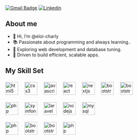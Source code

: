 [![Gmail Badge](https://img.shields.io/badge/-Gmail-c14438?style=flat-square&logo=Gmail&logoColor=white&link=mailto:malek.ssmida@gmail.com)](mailto:nandry556@gmail.com)
[![Linkedin](https://img.shields.io/badge/-LinkedIn-blue?style=flat-square&logo=Linkedin&logoColor=white&link=https://www.linkedin.com/in/malek-smida-ba58b9153/)](https://www.linkedin.com/in/herinandrianina-randriamihaingo-566007254/)
## About me 
- 👋 Hi, I’m @eloi-charly
-  📚 Passionate about programming and always learning..
-  🌱  Exploring web development and database tuning.
-  🎯  Driven to build efficient, scalable apps.

<h2 align="left">My Skill Set </h2>

###

<div align="left">
    <img src="https://cdn.jsdelivr.net/gh/devicons/devicon/icons/html5/html5-original.svg" height="40" alt="html5 logo" />
<img width="12" />
     <img src="https://cdn.jsdelivr.net/gh/devicons/devicon/icons/css3/css3-original.svg" height="40" alt="css3 logo" />
<img width="12" /> 
    <img src="https://cdn.jsdelivr.net/gh/devicons/devicon/icons/javascript/javascript-original.svg" height="40" alt="javascript logo"  />
  <img width="12" />
   <img src="https://cdn.jsdelivr.net/gh/devicons/devicon/icons/react/react-original.svg" height="40" alt="react logo"  />
  <img width="12" />
  <img src="https://cdn.jsdelivr.net/gh/devicons/devicon/icons/nextjs/nextjs-original.svg" height="40" alt="nextjs logo"  />
  <img width="12" />
    <img src="https://cdn.jsdelivr.net/gh/devicons/devicon/icons/bootstrap/bootstrap-plain.svg" height="40" alt="bootstrap logo" />
<img width="12" />
<img src="https://cdn.jsdelivr.net/gh/devicons/devicon/icons/tailwind/tailwind-original.svg" height="40" alt="bootstrap logo" />
<img width="12" />

####
 <img src="https://cdn.jsdelivr.net/gh/devicons/devicon/icons/php/php-original.svg" height="40" alt="php logo" />
<img width="12" />
  <img src="https://cdn.jsdelivr.net/gh/devicons/devicon/icons/symfony/symfony-original.svg" height="40" alt="symfony logo"  />
  <img width="12" />
  <img src="https://cdn.jsdelivr.net/gh/devicons/devicon/icons/laravel/laravel-original.svg" height="40" alt="laravel logo"  />
  <img width="12" />
  <img src="https://cdn.jsdelivr.net/gh/devicons/devicon/icons/nodejs/nodejs-original.svg" height="40" alt="nodejs logo"  />
 <img width="12" />
 <img src="https://cdn.jsdelivr.net/gh/devicons/devicon/icons/mysql/mysql-original.svg" height="40" alt="mysql logo" />
  <img width="14" />
  
####

  <img src="https://cdn.jsdelivr.net/gh/devicons/devicon/icons/linux/linux-original.svg" height="40" alt="php logo" />
<img width="12" />
<img src="https://profilinator.rishav.dev/skills-assets/git-scm-icon.svg" height="40" alt="bootstrap logo" />
<img width="12" />
   <img src="https://profilinator.rishav.dev/skills-assets/gnu_bash-icon.svg" height="40" alt="bootstrap logo" />
<img width="12" />
<img src="https://cdn.jsdelivr.net/gh/devicons/devicon/icons/github/github-original.svg" height="40" alt="php logo" />
<img width="12" />

</div>

